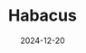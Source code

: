 ---  
layout: startup_page  
title: "Habacus"  
id: "habacus.com"  
permalink: "/habacushabacus.com12202024/"  
website: "https://www.habacus.com/it"  
funding_round: ""  
funding_amount: "€5M"  
investors: "P101, CDP Venture Capital"  
about: "Habacus is a student-focused fintech company offering integrated services to students, including sustainable access to student loans. It acts as a bridge between students, educational institutions, financial operators, and companies, promoting personal and professional development. The platform aims to build an integrated ecosystem supporting student growth and strengthening the national economic system."  
markets: "Fintech, EdTech"  
hq: "Milan, Lombardia, Italy"  
founded_year: "2017"  
linkedin: "https://www.linkedin.com/company/h-abacus"  
twitter: ""  
instagram: ""  
facebook: "https://www.facebook.com/habacus.srl"  
crunchbase: "https://www.crunchbase.com/organization/habacus"  
pitchbook: "https://pitchbook.com/profiles/company/460066-87"  

date_display: "20-Dec-2024"  
date: "2024-12-20"

# SEO Optimization  
meta_title: "Habacus -  Funding (€5M)"  
meta_description: "Habacus, Habacus is a student-focused fintech company offering integrated services to students, including sustainable access to student loans. It acts as a bri..."  
meta_keywords: "Habacus, Fintech, EdTech,  funding"  
canonical_url: "https://startup.projectstartups.com/habacushabacus.com12202024/"  
---